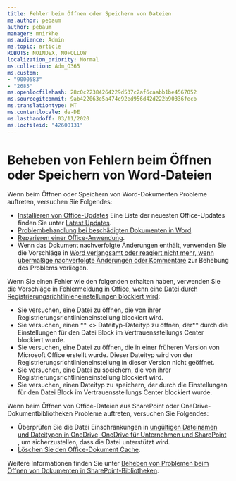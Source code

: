 ```yaml
---
title: Fehler beim Öffnen oder Speichern von Dateien
ms.author: pebaum
author: pebaum
manager: mnirkhe
ms.audience: Admin
ms.topic: article
ROBOTS: NOINDEX, NOFOLLOW
localization_priority: Normal
ms.collection: Adm_O365
ms.custom:
- "9000583"
- "2685"
ms.openlocfilehash: 28c0c22384264229d537c2af6caabb1be4567052
ms.sourcegitcommit: 9ab422063e5a474c92ed956d42d222b90336fecb
ms.translationtype: MT
ms.contentlocale: de-DE
ms.lasthandoff: 03/11/2020
ms.locfileid: "42600131"
---
```

# <a name="resolve-errors-opening-or-saving-word-files"></a>Beheben von Fehlern beim Öffnen oder Speichern von Word-Dateien

Wenn beim Öffnen oder Speichern von Word-Dokumenten Probleme auftreten, versuchen Sie Folgendes:

- [Installieren von Office-Updates](https://support.office.com/article/2ab296f3-7f03-43a2-8e50-46de917611c5) Eine Liste der neuesten Office-Updates finden Sie unter [Latest Updates](https://docs.microsoft.com/officeupdates/office-updates-msi).
- [Problembehandlung bei beschädigten Dokumenten in Word](https://docs.microsoft.com/office/troubleshoot/word/damaged-documents-in-word).
- [Reparieren einer Office-Anwendung](https://support.office.com/Article/Repair-an-Office-application-7821d4b6-7c1d-4205-aa0e-a6b40c5bb88b).
- Wenn das Dokument nachverfolgte Änderungen enthält, verwenden Sie die Vorschläge in [Word verlangsamt oder reagiert nicht mehr, wenn übermäßige nachverfolgte Änderungen oder Kommentare](https://docs.microsoft.com/office/troubleshoot/word/word-stops-responding) zur Behebung des Problems vorliegen.

Wenn Sie einen Fehler wie den folgenden erhalten haben, verwenden Sie die Vorschläge in [Fehlermeldung in Office, wenn eine Datei durch Registrierungsrichtlinieneinstellungen blockiert wird](https://docs.microsoft.com/office/troubleshoot/settings/file-blocked-in-office):

- Sie versuchen, eine Datei zu öffnen, die von ihrer Registrierungsrichtlinieneinstellung blockiert wird.
- Sie versuchen, einen ** \<\> Dateityp-Dateityp zu öffnen, der** durch die Einstellungen für den Datei Block im Vertrauensstellungs Center blockiert wurde.
- Sie versuchen, eine Datei zu öffnen, die in einer früheren Version von Microsoft Office erstellt wurde. Dieser Dateityp wird von der Registrierungsrichtlinieneinstellung in dieser Version nicht geöffnet.
- Sie versuchen, eine Datei zu speichern, die von ihrer Registrierungsrichtlinieneinstellung blockiert wird.
- Sie versuchen, einen Dateityp zu speichern, der durch die Einstellungen für den Datei Block im Vertrauensstellungs Center blockiert wurde.

Wenn beim Öffnen von Office-Dateien aus SharePoint oder OneDrive-Dokumentbibliotheken Probleme auftreten, versuchen Sie Folgendes:

- Überprüfen Sie die Datei Einschränkungen in [ungültigen Dateinamen und Dateitypen in OneDrive, OneDrive für Unternehmen und SharePoint](https://support.office.com/article/64883a5d-228e-48f5-b3d2-eb39e07630fa) , um sicherzustellen, dass die Datei unterstützt wird. 
- [Löschen Sie den Office-Dokument Cache](https://support.office.com/article/b1d3765e-d71b-4bb8-99ca-acd22c42995d
). 

Weitere Informationen finden Sie unter [Beheben von Problemen beim Öffnen von Dokumenten in SharePoint-Bibliotheken](https://support.office.com/article/31329fa1-4ad0-47fc-95d8-bb0c5b12a536).
